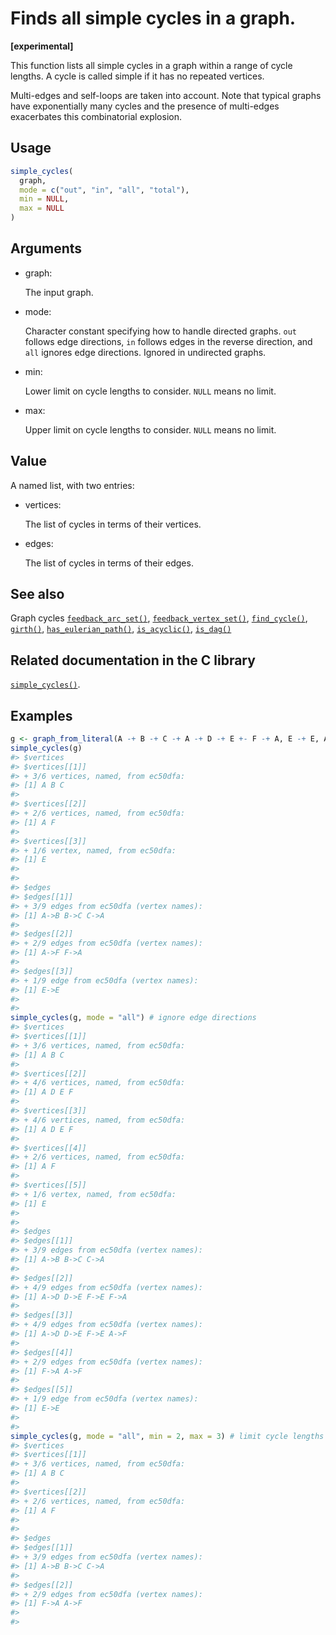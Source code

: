 # Finds all simple cycles in a graph.

**\[experimental\]**

This function lists all simple cycles in a graph within a range of cycle
lengths. A cycle is called simple if it has no repeated vertices.

Multi-edges and self-loops are taken into account. Note that typical
graphs have exponentially many cycles and the presence of multi-edges
exacerbates this combinatorial explosion.

## Usage

``` r
simple_cycles(
  graph,
  mode = c("out", "in", "all", "total"),
  min = NULL,
  max = NULL
)
```

## Arguments

- graph:

  The input graph.

- mode:

  Character constant specifying how to handle directed graphs. `out`
  follows edge directions, `in` follows edges in the reverse direction,
  and `all` ignores edge directions. Ignored in undirected graphs.

- min:

  Lower limit on cycle lengths to consider. `NULL` means no limit.

- max:

  Upper limit on cycle lengths to consider. `NULL` means no limit.

## Value

A named list, with two entries:

- vertices:

  The list of cycles in terms of their vertices.

- edges:

  The list of cycles in terms of their edges.

## See also

Graph cycles
[`feedback_arc_set()`](https://r.igraph.org/reference/feedback_arc_set.md),
[`feedback_vertex_set()`](https://r.igraph.org/reference/feedback_vertex_set.md),
[`find_cycle()`](https://r.igraph.org/reference/find_cycle.md),
[`girth()`](https://r.igraph.org/reference/girth.md),
[`has_eulerian_path()`](https://r.igraph.org/reference/has_eulerian_path.md),
[`is_acyclic()`](https://r.igraph.org/reference/is_acyclic.md),
[`is_dag()`](https://r.igraph.org/reference/is_dag.md)

## Related documentation in the C library

[`simple_cycles()`](https://igraph.org/c/html/latest/igraph-Cycles.html#igraph_simple_cycles).

## Examples

``` r
g <- graph_from_literal(A -+ B -+ C -+ A -+ D -+ E +- F -+ A, E -+ E, A -+ F, simplify = FALSE)
simple_cycles(g)
#> $vertices
#> $vertices[[1]]
#> + 3/6 vertices, named, from ec50dfa:
#> [1] A B C
#> 
#> $vertices[[2]]
#> + 2/6 vertices, named, from ec50dfa:
#> [1] A F
#> 
#> $vertices[[3]]
#> + 1/6 vertex, named, from ec50dfa:
#> [1] E
#> 
#> 
#> $edges
#> $edges[[1]]
#> + 3/9 edges from ec50dfa (vertex names):
#> [1] A->B B->C C->A
#> 
#> $edges[[2]]
#> + 2/9 edges from ec50dfa (vertex names):
#> [1] A->F F->A
#> 
#> $edges[[3]]
#> + 1/9 edge from ec50dfa (vertex names):
#> [1] E->E
#> 
#> 
simple_cycles(g, mode = "all") # ignore edge directions
#> $vertices
#> $vertices[[1]]
#> + 3/6 vertices, named, from ec50dfa:
#> [1] A B C
#> 
#> $vertices[[2]]
#> + 4/6 vertices, named, from ec50dfa:
#> [1] A D E F
#> 
#> $vertices[[3]]
#> + 4/6 vertices, named, from ec50dfa:
#> [1] A D E F
#> 
#> $vertices[[4]]
#> + 2/6 vertices, named, from ec50dfa:
#> [1] A F
#> 
#> $vertices[[5]]
#> + 1/6 vertex, named, from ec50dfa:
#> [1] E
#> 
#> 
#> $edges
#> $edges[[1]]
#> + 3/9 edges from ec50dfa (vertex names):
#> [1] A->B B->C C->A
#> 
#> $edges[[2]]
#> + 4/9 edges from ec50dfa (vertex names):
#> [1] A->D D->E F->E F->A
#> 
#> $edges[[3]]
#> + 4/9 edges from ec50dfa (vertex names):
#> [1] A->D D->E F->E A->F
#> 
#> $edges[[4]]
#> + 2/9 edges from ec50dfa (vertex names):
#> [1] F->A A->F
#> 
#> $edges[[5]]
#> + 1/9 edge from ec50dfa (vertex names):
#> [1] E->E
#> 
#> 
simple_cycles(g, mode = "all", min = 2, max = 3) # limit cycle lengths
#> $vertices
#> $vertices[[1]]
#> + 3/6 vertices, named, from ec50dfa:
#> [1] A B C
#> 
#> $vertices[[2]]
#> + 2/6 vertices, named, from ec50dfa:
#> [1] A F
#> 
#> 
#> $edges
#> $edges[[1]]
#> + 3/9 edges from ec50dfa (vertex names):
#> [1] A->B B->C C->A
#> 
#> $edges[[2]]
#> + 2/9 edges from ec50dfa (vertex names):
#> [1] F->A A->F
#> 
#> 
```
